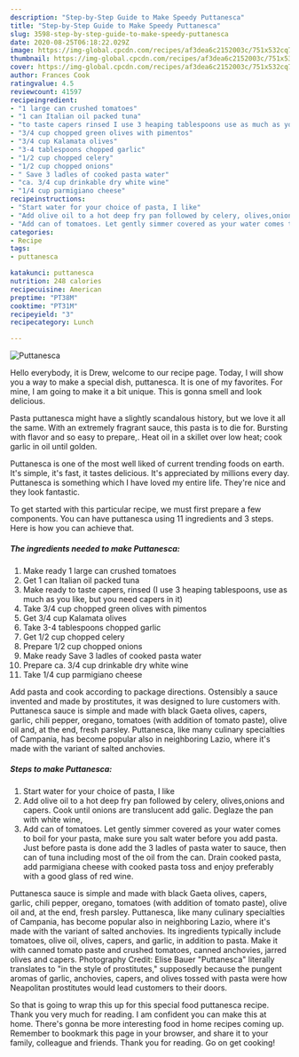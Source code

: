 ```yaml
---
description: "Step-by-Step Guide to Make Speedy Puttanesca"
title: "Step-by-Step Guide to Make Speedy Puttanesca"
slug: 3598-step-by-step-guide-to-make-speedy-puttanesca
date: 2020-08-25T06:18:22.029Z
image: https://img-global.cpcdn.com/recipes/af3dea6c2152003c/751x532cq70/puttanesca-recipe-main-photo.jpg
thumbnail: https://img-global.cpcdn.com/recipes/af3dea6c2152003c/751x532cq70/puttanesca-recipe-main-photo.jpg
cover: https://img-global.cpcdn.com/recipes/af3dea6c2152003c/751x532cq70/puttanesca-recipe-main-photo.jpg
author: Frances Cook
ratingvalue: 4.5
reviewcount: 41597
recipeingredient:
- "1 large can crushed tomatoes"
- "1 can Italian oil packed tuna"
- "to taste capers rinsed I use 3 heaping tablespoons use as much as you like but you need capers in it"
- "3/4 cup chopped green olives with pimentos"
- "3/4 cup Kalamata olives"
- "3-4 tablespoons chopped garlic"
- "1/2 cup chopped celery"
- "1/2 cup chopped onions"
- " Save 3 ladles of cooked pasta water"
- "ca. 3/4 cup drinkable dry white wine"
- "1/4 cup parmigiano cheese"
recipeinstructions:
- "Start water for your choice of pasta, I like"
- "Add olive oil to a hot deep fry pan followed by celery, olives,onions and capers. Cook until onions are translucent add galic. Deglaze the pan with white wine,"
- "Add can of tomatoes. Let gently simmer covered as your water comes to boil for your pasta, make sure you salt water before you add pasta. Just before pasta is done add the 3 ladles of pasta water to sauce, then can of tuna including most of the oil from the can. Drain cooked pasta, add parmigiana cheese with cooked pasta toss and enjoy preferably with a good glass of red wine."
categories:
- Recipe
tags:
- puttanesca

katakunci: puttanesca 
nutrition: 248 calories
recipecuisine: American
preptime: "PT38M"
cooktime: "PT31M"
recipeyield: "3"
recipecategory: Lunch

---
```



![Puttanesca](https://img-global.cpcdn.com/recipes/af3dea6c2152003c/751x532cq70/puttanesca-recipe-main-photo.jpg)

Hello everybody, it is Drew, welcome to our recipe page. Today, I will show you a way to make a special dish, puttanesca. It is one of my favorites. For mine, I am going to make it a bit unique. This is gonna smell and look delicious.

Pasta puttanesca might have a slightly scandalous history, but we love it all the same. With an extremely fragrant sauce, this pasta is to die for. Bursting with flavor and so easy to prepare,. Heat oil in a skillet over low heat; cook garlic in oil until golden.

Puttanesca is one of the most well liked of current trending foods on earth. It's simple, it's fast, it tastes delicious. It's appreciated by millions every day. Puttanesca is something which I have loved my entire life. They're nice and they look fantastic.


To get started with this particular recipe, we must first prepare a few components. You can have puttanesca using 11 ingredients and 3 steps. Here is how you can achieve that.

<!--inarticleads1-->

##### The ingredients needed to make Puttanesca:

1. Make ready 1 large can crushed tomatoes
1. Get 1 can Italian oil packed tuna
1. Make ready to taste capers, rinsed (I use 3 heaping tablespoons, use as much as you like, but you need capers in it)
1. Take 3/4 cup chopped green olives with pimentos
1. Get 3/4 cup Kalamata olives
1. Take 3-4 tablespoons chopped garlic
1. Get 1/2 cup chopped celery
1. Prepare 1/2 cup chopped onions
1. Make ready  Save 3 ladles of cooked pasta water
1. Prepare ca. 3/4 cup drinkable dry white wine
1. Take 1/4 cup parmigiano cheese


Add pasta and cook according to package directions. Ostensibly a sauce invented and made by prostitutes, it was designed to lure customers with. Puttanesca sauce is simple and made with black Gaeta olives, capers, garlic, chili pepper, oregano, tomatoes (with addition of tomato paste), olive oil and, at the end, fresh parsley. Puttanesca, like many culinary specialties of Campania, has become popular also in neighboring Lazio, where it&#39;s made with the variant of salted anchovies. 

<!--inarticleads2-->

##### Steps to make Puttanesca:

1. Start water for your choice of pasta, I like
1. Add olive oil to a hot deep fry pan followed by celery, olives,onions and capers. Cook until onions are translucent add galic. Deglaze the pan with white wine,
1. Add can of tomatoes. Let gently simmer covered as your water comes to boil for your pasta, make sure you salt water before you add pasta. Just before pasta is done add the 3 ladles of pasta water to sauce, then can of tuna including most of the oil from the can. Drain cooked pasta, add parmigiana cheese with cooked pasta toss and enjoy preferably with a good glass of red wine.


Puttanesca sauce is simple and made with black Gaeta olives, capers, garlic, chili pepper, oregano, tomatoes (with addition of tomato paste), olive oil and, at the end, fresh parsley. Puttanesca, like many culinary specialties of Campania, has become popular also in neighboring Lazio, where it&#39;s made with the variant of salted anchovies. Its ingredients typically include tomatoes, olive oil, olives, capers, and garlic, in addition to pasta. Make it with canned tomato paste and crushed tomatoes, canned anchovies, jarred olives and capers. Photography Credit: Elise Bauer &#34;Puttanesca&#34; literally translates to &#34;in the style of prostitutes,&#34; supposedly because the pungent aromas of garlic, anchovies, capers, and olives tossed with pasta were how Neapolitan prostitutes would lead customers to their doors. 

So that is going to wrap this up for this special food puttanesca recipe. Thank you very much for reading. I am confident you can make this at home. There's gonna be more interesting food in home recipes coming up. Remember to bookmark this page in your browser, and share it to your family, colleague and friends. Thank you for reading. Go on get cooking!
